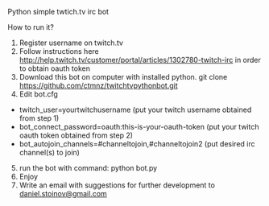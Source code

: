 Python simple twtich.tv irc bot

How to run it?

1. Register username on twitch.tv
2. Follow instructions here http://help.twitch.tv/customer/portal/articles/1302780-twitch-irc in order to obtain oauth token
3. Download this bot on computer with installed python. git clone https://github.com/ctmnz/twitchtvpythonbot.git 
4. Edit bot.cfg 
 - twitch_user=yourtwitchusername (put your twitch username obtained from step 1)
 - bot_connect_password=oauth:this-is-your-oauth-token (put your twitch oauth token obtained from step 2)
 - bot_autojoin_channels=#channeltojoin,#channeltojoin2 (put desired irc channel(s) to join)
5. run the bot with command: python bot.py
6. Enjoy 
7. Write an email with suggestions for further development to daniel.stoinov@gmail.com
 
